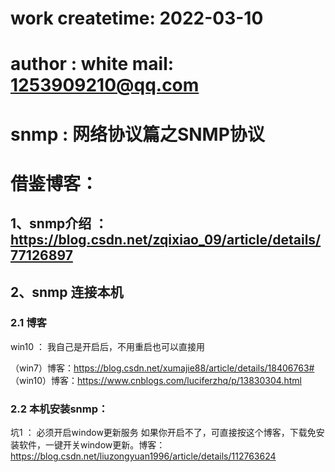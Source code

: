 # work     createtime: 2022-03-10
# author : white     mail: 1253909210@qq.com
# snmp : 网络协议篇之SNMP协议

# 借鉴博客：
## 1、snmp介绍 ： https://blog.csdn.net/zqixiao_09/article/details/77126897
## 2、snmp 连接本机 
### 2.1 博客
win10 ： 我自己是开启后，不用重启也可以直接用

（win7）博客：https://blog.csdn.net/xumajie88/article/details/18406763#    
（win10）博客：https://www.cnblogs.com/luciferzhq/p/13830304.html
### 2.2 本机安装snmp：
坑1 ： 必须开启window更新服务
如果你开启不了，可直接按这个博客，下载免安装软件，一键开关window更新。博客：https://blog.csdn.net/liuzongyuan1996/article/details/112763624


   
       
        

    